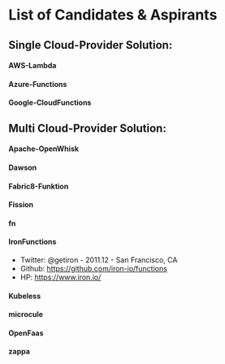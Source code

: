 # List of Candidates & Aspirants

## Single Cloud-Provider Solution:
#### AWS-Lambda
#### Azure-Functions
#### Google-CloudFunctions



## Multi Cloud-Provider Solution:
#### Apache-OpenWhisk
#### Dawson
#### Fabric8-Funktion
#### Fission
#### fn
#### IronFunctions
- Twitter: @getiron - 2011.12 - San Francisco, CA
- Github: https://github.com/iron-io/functions
- HP: https://www.iron.io/

#### Kubeless
#### microcule
#### OpenFaas
#### zappa
